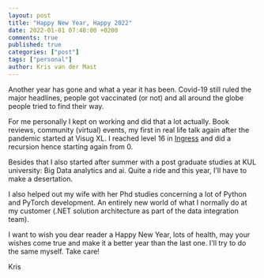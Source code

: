 ```yaml
---
layout: post
title: "Happy New Year, Happy 2022"
date: 2022-01-01 07:48:00 +0200
comments: true
published: true
categories: ["post"]
tags: ["personal"]
author: Kris van der Mast
---
```

Another year has gone and what a year it has been. Covid-19 still ruled the major headlines, people got vaccinated (or not) and all around the globe people tried to find their way.  

For me personally I kept on working and did that a lot actually. Book reviews, community (virtual) events, my first in real life talk again after the pandemic started at Visug XL. I reached level 16 in [Ingress](https://www.ingress.com/) and did a recursion hence starting again from 0.  

Besides that I also started after summer with a post graduate studies at KUL university: Big Data analytics and ai. Quite a ride and this year, I'll have to make a desertation. 

I also helped out my wife with her Phd studies concerning a lot of Python and PyTorch development. An entirely new world of what I normally do at my customer (.NET solution architecture as part of the data integration team).  

I want to wish you dear reader a Happy New Year, lots of health, may your wishes come true and make it a better year than the last one. I'll try to do the same myself. Take care!

Kris